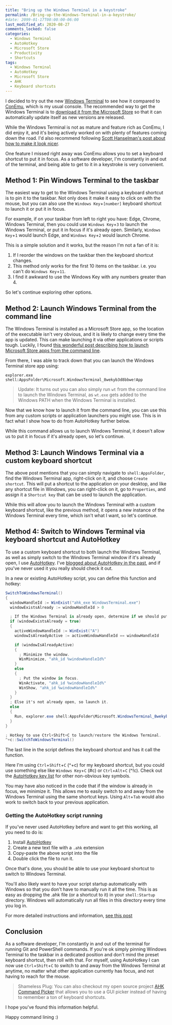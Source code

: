 ```yaml
---
title: "Bring up the Windows Terminal in a keystroke"
permalink: /Bring-up-the-Windows-Terminal-in-a-keystroke/
#date: 2099-01-17T00:00:00-06:00
last_modified_at: 2020-08-27
comments_locked: false
categories:
  - Windows Terminal
  - AutoHotkey
  - Microsoft Store
  - Productivity
  - Shortcuts
tags:
  - Windows Terminal
  - AutoHotkey
  - Microsoft Store
  - AHK
  - Keyboard shortcuts
---
```


I decided to try out the new [Windows Terminal](https://github.com/microsoft/terminal) to see how it compared to [ConEmu](https://conemu.github.io), which is my usual console.
The recommended way to get the Windows Terminal is to [download it from the Microsoft Store](https://www.microsoft.com/en-us/p/windows-terminal/9n0dx20hk701) so that it can automatically update itself as new versions are released.

While the Windows Terminal is not as mature and feature rich as ConEmu, I did enjoy it, and it's being actively worked on with plenty of features coming down the road.
I'd also recommend following [Scott Hanselman's post about how to make it look nicer](https://www.hanselman.com/blog/HowToMakeAPrettyPromptInWindowsTerminalWithPowerlineNerdFontsCascadiaCodeWSLAndOhmyposh.aspx).

One feature I missed right away was ConEmu allows you to set a keyboard shortcut to put it in focus.
As a software developer, I'm constantly in and out of the terminal, and being able to get to it in a keystroke is very convenient.

## Method 1: Pin Windows Terminal to the taskbar

The easiest way to get to the Windows Terminal using a keyboard shortcut is to pin it to the taskbar.
Not only does it make it easy to click on with the mouse, but you can also use the `Windows Key`+`[number]` keyboard shortcut to launch it or put it in focus.

For example, if on your taskbar from left to right you have: Edge, Chrome, Windows Terminal, then you could use `Windows Key`+`3` to launch the Windows Terminal, or put it in focus if it's already open.
Similarly, `Windows Key`+`1` would launch Edge, and `Windows Key`+`2` would launch Chrome.

This is a simple solution and it works, but the reason I'm not a fan of it is:

1. If I reorder the windows on the taskbar then the keyboard shortcut changes.
1. This method only works for the first 10 items on the taskbar. i.e. you can't do `Windows Key`+`11`.
1. I find it awkward to use the Windows Key with any numbers greater than 4.

So let's continue exploring other options.

## Method 2: Launch Windows Terminal from the command line

The Windows Terminal is installed as a Microsoft Store app, so the location of the executable isn't very obvious, and it is likely to change every time the app is updated.
This can make launching it via other applications or scripts tough.
Luckily, I found [this wonderful post describing how to launch Microsoft Store apps from the command line](https://answers.microsoft.com/en-us/windows/forum/windows_10-windows_store/starting-windows-10-store-app-from-the-command/836354c5-b5af-4d6c-b414-80e40ed14675).

From there, I was able to track down that you can launch the Windows Terminal store app using:

```text
explorer.exe shell:AppsFolder\Microsoft.WindowsTerminal_8wekyb3d8bbwe!App
```

> Update: It turns out you can also simply run `wt` from the command line to launch the Windows Terminal, as `wt.exe` gets added to the Windows PATH when the Windows Terminal is installed.

Now that we know how to launch it from the command line, you can use this from any custom scripts or application launchers you might use.
This is in fact what I show how to do from AutoHotkey further below.

While this command allows us to launch Windows Terminal, it doesn't allow us to put it in focus if it's already open, so let's continue.

## Method 3: Launch Windows Terminal via a custom keyboard shortcut

The above post mentions that you can simply navigate to `shell:AppsFolder`, find the Windows Terminal app, right-click on it, and choose `Create shortcut`.
This will put a shortcut to the application on your desktop, and like any shortcut file in Windows, you can right-click on it, go to `Properties`, and assign it a `Shortcut key` that can be used to launch the application.

While this will allow you to launch the Windows Terminal with a custom keyboard shortcut, like the previous method, it opens a new instance of the Windows Terminal every time, which isn't what I want, so let's continue.

## Method 4: Switch to Windows Terminal via keyboard shortcut and AutoHotkey

To use a custom keyboard shortcut to both launch the Windows Terminal, as well as simply switch to the Windows Terminal window if it's already open, I use [AutoHotkey](https://www.autohotkey.com).
I've [blogged about AutoHotkey in the past](https://blog.danskingdom.com/categories/#autohotkey), and if you've never used it you really should check it out.

In a new or existing AutoHotkey script, you can define this function and hotkey:

```csharp
SwitchToWindowsTerminal()
{
  windowHandleId := WinExist("ahk_exe WindowsTerminal.exe")
  windowExistsAlready := windowHandleId > 0

  ; If the Windows Terminal is already open, determine if we should put it in focus or minimize it.
  if (windowExistsAlready = true)
  {
    activeWindowHandleId := WinExist("A")
    windowIsAlreadyActive := activeWindowHandleId == windowHandleId

    if (windowIsAlreadyActive)
    {
      ; Minimize the window.
      WinMinimize, "ahk_id %windowHandleId%"
    }
    else
    {
      ; Put the window in focus.
      WinActivate, "ahk_id %windowHandleId%"
      WinShow, "ahk_id %windowHandleId%"
    }
  }
  ; Else it's not already open, so launch it.
  else
  {
    Run, explorer.exe shell:AppsFolder\Microsoft.WindowsTerminal_8wekyb3d8bbwe!App
  }
}

; Hotkey to use Ctrl+Shift+C to launch/restore the Windows Terminal.
^+c::SwitchToWindowsTerminal()
```

The last line in the script defines the keyboard shortcut and has it call the function.

Here I'm using `Ctrl`+`Shift`+`C` (^+c) for my keyboard shortcut, but you could use something else like `Windows Key`+`C` (#c) or `Ctrl`+`Alt`+`C` (^!c).
Check out the [AutoHotkey key list](https://www.autohotkey.com/docs/KeyList.htm) for other non-obvious key symbols.

You may have also noticed in the code that if the window is already in focus, we minimize it.
This allows me to easily switch to and away from the Windows Terminal using the same shortcut keys.
Using `Alt`+`Tab` would also work to switch back to your previous application.

### Getting the AutoHotkey script running

If you've never used AutoHotkey before and want to get this working, all you need to do is:

1. Install [AutoHotkey](https://www.autohotkey.com)
1. Create a new text file with a `.ahk` extension
1. Copy-paste the above script into the file
1. Double click the file to run it.

Once that's done, you should be able to use your keyboard shortcut to switch to Windows Terminal.

You'll also likely want to have your script startup automatically with Windows so that you don't have to manually run it all the time.
This is as easy as dropping the .ahk file (or a shortcut to it) in your `shell:Startup` directory.
Windows will automatically run all files in this directory every time you log in.

For more detailed instructions and information, [see this post](/Get-up-and-running-with-Auto-Hotkey/)

## Conclusion

As a software developer, I'm constantly in and out of the terminal for running Git and PowerShell commands.
If you're ok simply pinning Windows Terminal to the taskbar in a dedicated position and don't mind the preset keyboard shortcut, then roll with that.
For myself, using AutoHotkey I can now use `Ctrl`+`Shift`+`C` to switch to and away from the Windows Terminal at anytime, no matter what other application currently has focus, and not having to reach for the mouse.

> Shameless Plug: You can also checkout my open source project [AHK Command Picker](https://github.com/deadlydog/AHKCommandPicker) that allows you to use a GUI picker instead of having to remember a ton of keyboard shortcuts.

I hope you've found this information helpful.

Happy command lining :)
